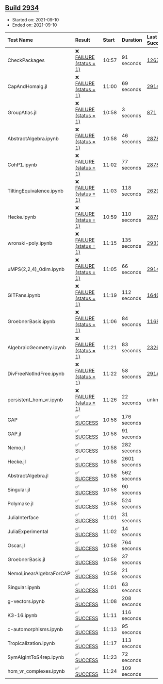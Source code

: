 ## [Build 2934](https://oscarci.mathematik.uni-kl.de/job/oscar-stable/2934/)

* Started on: 2021-09-10
* Ended on: 2021-09-10

| Test Name    | Result | Start | Duration | Last Success | First Failure |
|:-------------|:-------|:------|:---------|:-------------|:--------------|
| CheckPackages | ❌ [FAILURE (status = 1)](https://oscarci.mathematik.uni-kl.de/job/oscar-stable/2934/artifact/logs/build-2934/CheckPackages.log) | 10:57 | 91 seconds | [1263](https://oscarci.mathematik.uni-kl.de/job/oscar-stable/1263/) | [1264](https://oscarci.mathematik.uni-kl.de/job/oscar-stable/1264/) |
| CapAndHomalg.jl | ❌ [FAILURE (status = 1)](https://oscarci.mathematik.uni-kl.de/job/oscar-stable/2934/artifact/logs/build-2934/CapAndHomalg.jl.log) | 11:00 | 69 seconds | [2914](https://oscarci.mathematik.uni-kl.de/job/oscar-stable/2914/) | [2915](https://oscarci.mathematik.uni-kl.de/job/oscar-stable/2915/) |
| GroupAtlas.jl | ❌ [FAILURE (status = 1)](https://oscarci.mathematik.uni-kl.de/job/oscar-stable/2934/artifact/logs/build-2934/GroupAtlas.jl.log) | 10:58 | 3 seconds | [871](https://oscarci.mathematik.uni-kl.de/job/oscar-stable/871/) | [872](https://oscarci.mathematik.uni-kl.de/job/oscar-stable/872/) |
| AbstractAlgebra.ipynb | ❌ [FAILURE (status = 1)](https://oscarci.mathematik.uni-kl.de/job/oscar-stable/2934/artifact/logs/build-2934/AbstractAlgebra.ipynb.log) | 10:58 | 46 seconds | [2878](https://oscarci.mathematik.uni-kl.de/job/oscar-stable/2878/) | [2879](https://oscarci.mathematik.uni-kl.de/job/oscar-stable/2879/) |
| CohP1.ipynb | ❌ [FAILURE (status = 1)](https://oscarci.mathematik.uni-kl.de/job/oscar-stable/2934/artifact/logs/build-2934/CohP1.ipynb.log) | 11:02 | 77 seconds | [2878](https://oscarci.mathematik.uni-kl.de/job/oscar-stable/2878/) | [2879](https://oscarci.mathematik.uni-kl.de/job/oscar-stable/2879/) |
| TiltingEquivalence.ipynb | ❌ [FAILURE (status = 1)](https://oscarci.mathematik.uni-kl.de/job/oscar-stable/2934/artifact/logs/build-2934/TiltingEquivalence.ipynb.log) | 11:03 | 118 seconds | [2629](https://oscarci.mathematik.uni-kl.de/job/oscar-stable/2629/) | [2630](https://oscarci.mathematik.uni-kl.de/job/oscar-stable/2630/) |
| Hecke.ipynb | ❌ [FAILURE (status = 1)](https://oscarci.mathematik.uni-kl.de/job/oscar-stable/2934/artifact/logs/build-2934/Hecke.ipynb.log) | 10:59 | 110 seconds | [2878](https://oscarci.mathematik.uni-kl.de/job/oscar-stable/2878/) | [2879](https://oscarci.mathematik.uni-kl.de/job/oscar-stable/2879/) |
| wronski-poly.ipynb | ❌ [FAILURE (status = 1)](https://oscarci.mathematik.uni-kl.de/job/oscar-stable/2934/artifact/logs/build-2934/wronski-poly.ipynb.log) | 11:15 | 135 seconds | [2931](https://oscarci.mathematik.uni-kl.de/job/oscar-stable/2931/) | [2932](https://oscarci.mathematik.uni-kl.de/job/oscar-stable/2932/) |
| uMPS(2,2,4)_0dim.ipynb | ❌ [FAILURE (status = 1)](https://oscarci.mathematik.uni-kl.de/job/oscar-stable/2934/artifact/logs/build-2934/uMPS-2-2-4-_0dim.ipynb.log) | 11:05 | 66 seconds | [2914](https://oscarci.mathematik.uni-kl.de/job/oscar-stable/2914/) | [2915](https://oscarci.mathematik.uni-kl.de/job/oscar-stable/2915/) |
| GITFans.ipynb | ❌ [FAILURE (status = 1)](https://oscarci.mathematik.uni-kl.de/job/oscar-stable/2934/artifact/logs/build-2934/GITFans.ipynb.log) | 11:19 | 112 seconds | [1646](https://oscarci.mathematik.uni-kl.de/job/oscar-stable/1646/) | [1647](https://oscarci.mathematik.uni-kl.de/job/oscar-stable/1647/) |
| GroebnerBasis.ipynb | ❌ [FAILURE (status = 1)](https://oscarci.mathematik.uni-kl.de/job/oscar-stable/2934/artifact/logs/build-2934/GroebnerBasis.ipynb.log) | 11:06 | 84 seconds | [1168](https://oscarci.mathematik.uni-kl.de/job/oscar-stable/1168/) | [1169](https://oscarci.mathematik.uni-kl.de/job/oscar-stable/1169/) |
| AlgebraicGeometry.ipynb | ❌ [FAILURE (status = 1)](https://oscarci.mathematik.uni-kl.de/job/oscar-stable/2934/artifact/logs/build-2934/AlgebraicGeometry.ipynb.log) | 11:21 | 83 seconds | [2326](https://oscarci.mathematik.uni-kl.de/job/oscar-stable/2326/) | [2327](https://oscarci.mathematik.uni-kl.de/job/oscar-stable/2327/) |
| DivFreeNotIndFree.ipynb | ❌ [FAILURE (status = 1)](https://oscarci.mathematik.uni-kl.de/job/oscar-stable/2934/artifact/logs/build-2934/DivFreeNotIndFree.ipynb.log) | 11:22 | 58 seconds | [2914](https://oscarci.mathematik.uni-kl.de/job/oscar-stable/2914/) | [2915](https://oscarci.mathematik.uni-kl.de/job/oscar-stable/2915/) |
| persistent_hom_vr.ipynb | ❌ [FAILURE (status = 1)](https://oscarci.mathematik.uni-kl.de/job/oscar-stable/2934/artifact/logs/build-2934/persistent_hom_vr.ipynb.log) | 11:26 | 22 seconds | unknown | unknown |
| GAP | ✅ [SUCCESS](https://oscarci.mathematik.uni-kl.de/job/oscar-stable/2934/artifact/logs/build-2934/GAP.log) | 10:58 | 176 seconds |  |  |
| GAP.jl | ✅ [SUCCESS](https://oscarci.mathematik.uni-kl.de/job/oscar-stable/2934/artifact/logs/build-2934/GAP.jl.log) | 10:58 | 91 seconds |  |  |
| Nemo.jl | ✅ [SUCCESS](https://oscarci.mathematik.uni-kl.de/job/oscar-stable/2934/artifact/logs/build-2934/Nemo.jl.log) | 10:58 | 282 seconds |  |  |
| Hecke.jl | ✅ [SUCCESS](https://oscarci.mathematik.uni-kl.de/job/oscar-stable/2934/artifact/logs/build-2934/Hecke.jl.log) | 10:58 | 2601 seconds |  |  |
| AbstractAlgebra.jl | ✅ [SUCCESS](https://oscarci.mathematik.uni-kl.de/job/oscar-stable/2934/artifact/logs/build-2934/AbstractAlgebra.jl.log) | 10:58 | 562 seconds |  |  |
| Singular.jl | ✅ [SUCCESS](https://oscarci.mathematik.uni-kl.de/job/oscar-stable/2934/artifact/logs/build-2934/Singular.jl.log) | 10:58 | 90 seconds |  |  |
| Polymake.jl | ✅ [SUCCESS](https://oscarci.mathematik.uni-kl.de/job/oscar-stable/2934/artifact/logs/build-2934/Polymake.jl.log) | 10:58 | 524 seconds |  |  |
| JuliaInterface | ✅ [SUCCESS](https://oscarci.mathematik.uni-kl.de/job/oscar-stable/2934/artifact/logs/build-2934/JuliaInterface.log) | 11:01 | 31 seconds |  |  |
| JuliaExperimental | ✅ [SUCCESS](https://oscarci.mathematik.uni-kl.de/job/oscar-stable/2934/artifact/logs/build-2934/JuliaExperimental.log) | 11:02 | 14 seconds |  |  |
| Oscar.jl | ✅ [SUCCESS](https://oscarci.mathematik.uni-kl.de/job/oscar-stable/2934/artifact/logs/build-2934/Oscar.jl.log) | 10:58 | 764 seconds |  |  |
| GroebnerBasis.jl | ✅ [SUCCESS](https://oscarci.mathematik.uni-kl.de/job/oscar-stable/2934/artifact/logs/build-2934/GroebnerBasis.jl.log) | 10:58 | 37 seconds |  |  |
| NemoLinearAlgebraForCAP | ✅ [SUCCESS](https://oscarci.mathematik.uni-kl.de/job/oscar-stable/2934/artifact/logs/build-2934/NemoLinearAlgebraForCAP.log) | 10:58 | 21 seconds |  |  |
| Singular.ipynb | ✅ [SUCCESS](https://oscarci.mathematik.uni-kl.de/job/oscar-stable/2934/artifact/logs/build-2934/Singular.ipynb.log) | 11:01 | 63 seconds |  |  |
| g-vectors.ipynb | ✅ [SUCCESS](https://oscarci.mathematik.uni-kl.de/job/oscar-stable/2934/artifact/logs/build-2934/g-vectors.ipynb.log) | 11:08 | 208 seconds |  |  |
| K3-16.ipynb | ✅ [SUCCESS](https://oscarci.mathematik.uni-kl.de/job/oscar-stable/2934/artifact/logs/build-2934/K3-16.ipynb.log) | 11:11 | 116 seconds |  |  |
| c-automorphisms.ipynb | ✅ [SUCCESS](https://oscarci.mathematik.uni-kl.de/job/oscar-stable/2934/artifact/logs/build-2934/c-automorphisms.ipynb.log) | 11:13 | 95 seconds |  |  |
| Tropicalization.ipynb | ✅ [SUCCESS](https://oscarci.mathematik.uni-kl.de/job/oscar-stable/2934/artifact/logs/build-2934/Tropicalization.ipynb.log) | 11:17 | 113 seconds |  |  |
| SymAlgIntToS4rep.ipynb | ✅ [SUCCESS](https://oscarci.mathematik.uni-kl.de/job/oscar-stable/2934/artifact/logs/build-2934/SymAlgIntToS4rep.ipynb.log) | 11:23 | 72 seconds |  |  |
| hom_vr_complexes.ipynb | ✅ [SUCCESS](https://oscarci.mathematik.uni-kl.de/job/oscar-stable/2934/artifact/logs/build-2934/hom_vr_complexes.ipynb.log) | 11:24 | 109 seconds |  |  |
